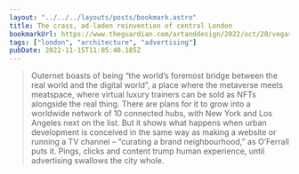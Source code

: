 ```yaml
---
layout: "../../../layouts/posts/bookmark.astro"
title: The crass, ad-laden reinvention of central London
bookmarkUrl: https://www.theguardian.com/artanddesign/2022/oct/28/vegas-outernet-crass-ad-laden-reinvention-central-london
tags: ["london", "architecture", "advertising"]
pubDate: 2022-11-15T11:05:40.185Z
---
```


> Outernet boasts of being “the world’s foremost bridge between the real world and the digital world”, a place where the metaverse meets meatspace, where virtual luxury trainers can be sold as NFTs alongside the real thing. There are plans for it to grow into a worldwide network of 10 connected hubs, with New York and Los Angeles next on the list. But it shows what happens when urban development is conceived in the same way as making a website or running a TV channel – “curating a brand neighbourhood,” as O’Ferrall puts it. Pings, clicks and content trump human experience, until advertising swallows the city whole.
